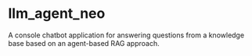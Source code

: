 # llm_agent_neo
A console chatbot application for answering questions from a knowledge base based on an agent-based RAG approach.
